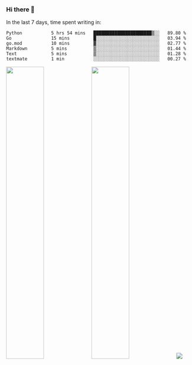 ### Hi there 👋

In the last 7 days, time spent writing in:

<!--START_SECTION:waka-->

```text
Python           5 hrs 54 mins   ██████████████████████▒░░   89.80 %
Go               15 mins         █░░░░░░░░░░░░░░░░░░░░░░░░   03.94 %
go.mod           10 mins         ▓░░░░░░░░░░░░░░░░░░░░░░░░   02.77 %
Markdown         5 mins          ▒░░░░░░░░░░░░░░░░░░░░░░░░   01.44 %
Text             5 mins          ▒░░░░░░░░░░░░░░░░░░░░░░░░   01.28 %
textmate         1 min           ░░░░░░░░░░░░░░░░░░░░░░░░░   00.27 %
```

<!--END_SECTION:waka-->

<img src="https://wakatime.com/share/@jimtje/5d0c92de-08f8-4a72-8f2f-6a9693d1e318.svg" width=45% height=45%> <img src="https://wakatime.com/share/@jimtje/501498ae-bda5-4da7-a89d-b40bcdd5556d.svg" width=45% height=45%>
![](https://hit.yhype.me/github/profile?user_id=43537315)

